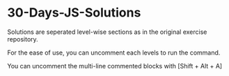 # 30-Days-JS-Solutions

Solutions are seperated level-wise sections as in the original exercise repository.

For the ease of use, you can uncomment each levels to run the command.

You can uncomment the multi-line commented blocks with [Shift + Alt + A]
